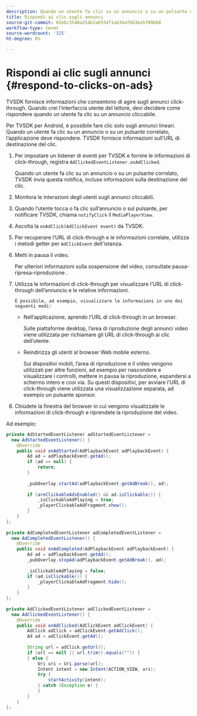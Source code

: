 ```yaml
---
description: Quando un utente fa clic su un annuncio o su un pulsante correlato, l’applicazione deve rispondere. TVSDK fornisce informazioni sull’URL di destinazione del clic.
title: Rispondi ai clic sugli annunci
source-git-commit: 02ebc3548a254b2a6554f1ab34afbb3ea5f09bb8
workflow-type: tm+mt
source-wordcount: '325'
ht-degree: 0%

---
```


# Rispondi ai clic sugli annunci {#respond-to-clicks-on-ads}

TVSDK fornisce informazioni che consentono di agire sugli annunci click-through. Quando crei l’interfaccia utente del lettore, devi decidere come rispondere quando un utente fa clic su un annuncio cliccabile.

Per TVSDK per Android, è possibile fare clic solo sugli annunci lineari.
Quando un utente fa clic su un annuncio o su un pulsante correlato, l’applicazione deve rispondere. TVSDK fornisce informazioni sull’URL di destinazione del clic.

1. Per impostare un listener di eventi per TVSDK e fornire le informazioni di click-through, registra `AdClickedEventListener.onAdClicked`.

   Quando un utente fa clic su un annuncio o su un pulsante correlato, TVSDK invia questa notifica, incluse informazioni sulla destinazione del clic.
1. Monitora le interazioni degli utenti sugli annunci cliccabili.
1. Quando l’utente tocca o fa clic sull’annuncio o sul pulsante, per notificare TVSDK, chiama `notifyClick` il `MediaPlayerView`.
1. Ascolta la `onAdClick(AdClickEvent event)` da TVSDK.
1. Per recuperare l’URL di click-through e le informazioni correlate, utilizza i metodi getter per `AdClickEvent` dell&#39;istanza.
1. Metti in pausa il video.

   Per ulteriori informazioni sulla sospensione del video, consultate pausa-ripresa-riproduzione .
1. Utilizza le informazioni di click-through per visualizzare l’URL di click-through dell’annuncio e le relative informazioni.

       È possibile, ad esempio, visualizzare le informazioni in uno dei seguenti modi:
   
   * Nell’applicazione, aprendo l’URL di click-through in un browser.

     Sulle piattaforme desktop, l’area di riproduzione degli annunci video viene utilizzata per richiamare gli URL di click-through ai clic dell’utente.
   * Reindirizza gli utenti al browser Web mobile esterno.

     Sui dispositivi mobili, l’area di riproduzione e il video vengono utilizzati per altre funzioni, ad esempio per nascondere e visualizzare i controlli, mettere in pausa la riproduzione, espandersi a schermo intero e così via. Su questi dispositivi, per avviare l’URL di click-through viene utilizzata una visualizzazione separata, ad esempio un pulsante sponsor.

1. Chiudete la finestra del browser in cui vengono visualizzate le informazioni di click-through e riprendete la riproduzione del video.

<!--<a id="example_2D93228E510D438C8AB5559897817A47"></a>-->

Ad esempio:

```java
private AdStartedEventListener adStartedEventListener =  
  new AdStartedEventListener() { 
    @Override 
    public void onAdStarted(AdPlaybackEvent adPlaybackEvent) { 
        Ad ad = adPlaybackEvent.getAd(); 
        if (ad == null) { 
            return; 
        } 
 
        _pubOverlay.startAd(adPlaybackEvent.getAdBreak(), ad); 
 
        if (areClickableAdsEnabled() && ad.isClickable()) { 
            _isClickableAdPlaying = true; 
            _playerClickableAdFragment.show(); 
        } 
    } 
}; 
 
private AdCompletedEventListener adCompletedEventListener =  
  new AdCompletedEventListener() { 
    @Override 
    public void onAdCompleted(AdPlaybackEvent adPlaybackEvent) { 
        Ad ad = adPlaybackEvent.getAd(); 
        _pubOverlay.stopAd(adPlaybackEvent.getAdBreak(), ad); 
 
        _isClickableAdPlaying = false; 
        if (ad.isClickable()) { 
            _playerClickableAdFragment.hide(); 
        } 
    } 
}; 
 
private AdClickedEventListener adClickedEventListener =  
  new AdClickedEventListener() { 
    @Override 
    public void onAdClicked(AdClickEvent adClickEvent) { 
        AdClick adClick = adClickEvent.getAdClick(); 
        Ad ad = adClickEvent.getAd(); 
 
        String url = adClick.getUrl(); 
        if (url == null || url.trim().equals("")) { 
        } else { 
            Uri uri = Uri.parse(url); 
            Intent intent = new Intent(ACTION_VIEW, uri); 
            try { 
                startActivity(intent); 
            } catch (Exception e) { 
            } 
        } 
    } 
}; 
```
